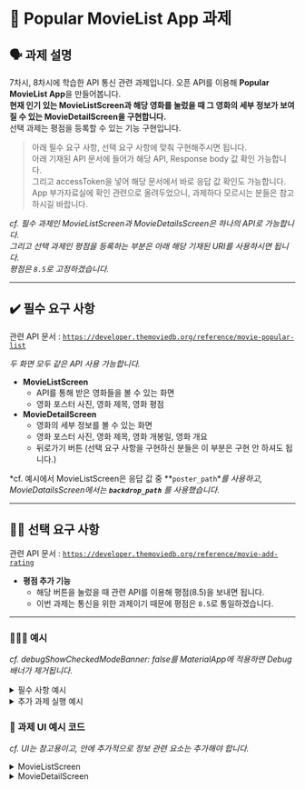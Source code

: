 
# 🍿 Popular MovieList App 과제
## 🗣️ 과제 설명
7차시, 8차시에 학습한 API 통신 관련 과제입니다. 오픈 API를 이용해 **Popular MovieList App**을 만들어봅니다.  
**현재 인기 있는 MovieListScreen과 해당 영화를 눌렀을 때 그 영화의 세부 정보가 보여질 수 있는 MovieDetailScreen을 구현합니다.**  
선택 과제는 평점을 등록할 수 있는 기능 구현입니다.

> 아래 필수 요구 사항, 선택 요구 사항에 맞춰 구현해주시면 됩니다.  
> 아래 기재된 API 문서에 들어가 해당 API, Response body 값 확인 가능합니다.  
> 그리고 accessToken을 넣어 해당 문서에서 바로 응답 값 확인도 가능합니다.  
> App 부가자료실에 확인 관련으로 올려두었으니, 과제하다 모르시는 분들은 참고하시길 바랍니다.

*cf. 필수 과제인 MovieListScreen과 MovieDetailsScreen은 하나의 API로 가능합니다.  
그리고 선택 과제인 평점을 등록하는 부분은 아래 해당 기재된 URI를 사용하시면 됩니다.  
평점은 `8.5`로 고정하겠습니다.*

---

## ✔️ 필수 요구 사항

관련 API 문서 : [`https://developer.themoviedb.org/reference/movie-popular-list`](https://developer.themoviedb.org/reference/movie-popular-list)  

*두 화면 모두 같은 API 사용 가능합니다.*

- **MovieListScreen**
  - API를 통해 받은 영화들을 볼 수 있는 화면
  - 영화 포스터 사진, 영화 제목, 영화 평점
- **MovieDetailScreen**
  - 영화의 세부 정보를 볼 수 있는 화면
  - 영화 포스터 사진, 영화 제목, 영화 개봉일, 영화 개요
  - 뒤로가기 버튼 (선택 요구 사항을 구현하신 분들은 이 부분은 구현 안 하셔도 됩니다.)

*cf. 예시에서 MovieListScreen은 응답 값 중 **`poster_path`**를 사용하고,  
MovieDatailsScreen에서는 **`backdrop_path`** 를 사용했습니다.*

---

## 👏🏻 선택 요구 사항

관련 API 문서 : [`https://developer.themoviedb.org/reference/movie-add-rating`](https://developer.themoviedb.org/reference/movie-add-rating)  

- **평점 추가 기능**
  - 해당 버튼을 눌렀을 때 관련 API를 이용해 평점(8.5)을 보내면 됩니다.
  - 이번 과제는 통신을 위한 과제이기 때문에 평점은 `8.5`로 통일하겠습니다.

---
### 🤷🏻‍♀️ 예시
*cf.  debugShowCheckedModeBanner: false를 MaterialApp에 적용하면 Debug 배너가 제거됩니다.*
<details><summary>필수 사항 예시
</summary>
<table>
<tr>
<td><img src="https://github.com/user-attachments/assets/6d7a67f5-b5ae-48ed-9a96-c07ebb6a409c" alt="Image 1" width="300"></td>

<td><img src="https://github.com/user-attachments/assets/30afcf33-7d14-44c4-af31-d4c97cfbf1f4" alt="Image 2" width="300"></td>
</tr>
</table>
</details>
<details><summary>추가 과제 실행 예시 
</summary>
<table>
<td><img  src = https://github.com/user-attachments/assets/d7d38ec2-58dd-42b1-ac32-86e9932bb484 width="300"></td>

<td><img src="https://github.com/user-attachments/assets/5f3e8511-8658-4e35-8e64-ea1c621b77ed" alt="Image 2" width="300"></td>
</tr>
</table>


</details>



### 🎯 과제 UI 예시 코드 
*cf. UI는 참고용이고, 안에 추가적으로 정보 관련 요소는 추가해야 합니다.*
<details><summary> MovieListScreen

</summary>

```dart
import 'package:flutter/material.dart';

class MovieListScreen extends StatelessWidget {
  const MovieListScreen({super.key});

  @override
  Widget build(BuildContext context) {
    return Scaffold(
      appBar: AppBar(
        // 앱바: 화면 제목과 스타일 정의
        title: const Text(
          'Popular Movies',
          style: TextStyle(color: Colors.white),
        ),
        backgroundColor: const Color(0xFFDE6B56), // 주요 색상
      ),
      body: GridView.builder(
        // 그리드 레이아웃 설정
        padding: const EdgeInsets.all(8.0),
        gridDelegate: const SliverGridDelegateWithFixedCrossAxisCount(
          crossAxisCount: 2, // 열 개수
          crossAxisSpacing: 10, // 열 간격
          mainAxisSpacing: 10, // 행 간격
          childAspectRatio: 0.7, // 아이템의 가로세로 비율
        ),
        itemCount: 6, // 더미 아이템 개수
        itemBuilder: (context, index) {
          return GestureDetector(
            onTap: () {
              // 기존 API 데이터를 통해 디테일 화면으로 이동
            },
            child: Card(
              // 카드 디자인
              shape: RoundedRectangleBorder(
                borderRadius: BorderRadius.circular(15.0),
              ),
              elevation: 5,
              child: Column(
                crossAxisAlignment: CrossAxisAlignment.stretch,
                children: [
                  Expanded(
                    // 이미지
                    child: ClipRRect(
                      borderRadius: const BorderRadius.only(
                        topLeft: Radius.circular(15.0),
                        topRight: Radius.circular(15.0),
                      ),
                      // 영화 포스터 이미지 
                      child: Image.network(
                        
                        fit: BoxFit.fill,
                        errorBuilder: (context, error, stackTrace) {
                          return Container(
                            color: Colors.grey[300],
                            child: const Icon(Icons.broken_image,
                                size: 50, color: Colors.grey),
                          );
                        },
                      ),
                    ),
                  ),
                  Padding(
                    padding: const EdgeInsets.all(8.0),
                    child: Column(
                      crossAxisAlignment: CrossAxisAlignment.start,
                      children: [
                        // 영화 제목
                        const Text(
                          'Movie Title',
                          style: TextStyle(
                            fontSize: 16.0,
                            fontWeight: FontWeight.bold,
                          ),
                          maxLines: 1,
                          overflow: TextOverflow.ellipsis,
                        ),
                        const SizedBox(height: 4),
                        Row(
                          children: const [
                            Icon(Icons.star, color: Colors.amber, size: 16),
                            SizedBox(width: 4),
                            // 영화 평점
                            Text(
                              'Rating: 8.5',
                              style: TextStyle(fontSize: 14.0),
                            ),
                          ],
                        ),
                      ],
                    ),
                  ),
                ],
              ),
            ),
          );
        },
      ),
    );
  }
}
```

</details>
<details><summary> MovieDetailScreen

</summary>


```dart
import 'package:flutter/material.dart';

class MovieDetailScreen extends StatelessWidget {
  const MovieDetailScreen({super.key});

  @override
  Widget build(BuildContext context) {
    return Scaffold(
      appBar: AppBar(
        // 영화 제목
        title: const Text(
          'Movie Title', 
          maxLines: 1,
          overflow: TextOverflow.ellipsis,
        ),
        backgroundColor: const Color(0xFFDE6B56), // 주요 색상
      ),
      body: SingleChildScrollView(
        child: Padding(
          padding: const EdgeInsets.all(16.0),
          child: Column(
            crossAxisAlignment: CrossAxisAlignment.start,
            children: [
              // 영화 이미지
              ClipRRect(
                borderRadius: BorderRadius.circular(15.0),
                child: Image.network(
      
                  fit: BoxFit.cover,
                  errorBuilder: (context, error, stackTrace) {
                    return Container(
                      height: 200,
                      color: Colors.grey[300],
                      child: const Icon(
                        Icons.broken_image,
                        size: 100,
                        color: Colors.grey,
                      ),
                    );
                  },
                ),
              ),
              const SizedBox(height: 16),

              // 영화 제목
              const Text(
                'Movie Title',
                style: TextStyle(
                  fontSize: 28,
                  fontWeight: FontWeight.bold,
                ),
              ),
              const SizedBox(height: 8),

              // 평점
              Row(
                children: const [
                  Icon(Icons.star, color: Colors.amber, size: 20),
                  SizedBox(width: 4),
                  Text(
                    'Rating: 8.5 / 10',
                    style: TextStyle(fontSize: 18),
                  ),
                ],
              ),
              const SizedBox(height: 8),

              // 개봉일
              const Text(
                'Release Date: 2024-11-25',
                style: TextStyle(fontSize: 16, color: Colors.grey),
              ),
              const SizedBox(height: 16),

              // 영화 개요
              const Text(
                'Overview',
                style: TextStyle(fontSize: 22, fontWeight: FontWeight.bold),
              ),
              const SizedBox(height: 8),
              const Text(
                'This is a detailed description of the movie.',
                style: TextStyle(fontSize: 16, height: 1.5),
              ),
              const SizedBox(height: 16),

              // 평점 남기기 버튼
              // cf. 평점 남기고 나서 snackBar는  ScaffoldMessenger.of(context).showSnackBar 요소를 이용하면 됩니다. 
              Center(
                child: ElevatedButton(
                  style: ElevatedButton.styleFrom(
                    backgroundColor: const Color(0xFFDE6B56),
                    foregroundColor: Colors.white,
                  ),
                  onPressed: () {
                    // 평점 추가 로직
                  },
                  child: const Text('Rate Movie'),
                ),
              ),
              const SizedBox(height: 16),

              // 뒤로가기 버튼
              Center(
                child: ElevatedButton(
                  style: ElevatedButton.styleFrom(
                    backgroundColor: const Color(0xFFDE6B56),
                    foregroundColor: Colors.white,
                  ),
                  onPressed: () {
                    Navigator.pop(context);
                  },
                  child: const Text('Back to List'),
                ),
              ),
            ],
          ),
        ),
      ),
    );
  }
}
```

</details>